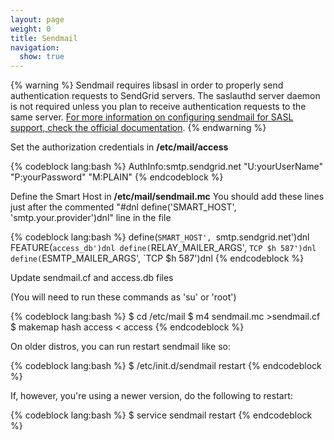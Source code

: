 ```yaml
---
layout: page
weight: 0
title: Sendmail
navigation:
  show: true
---
```


{% warning %}
Sendmail requires libsasl in order to properly send authentication requests to SendGrid servers. The saslauthd server daemon is not required unless you plan to receive authentication requests to the same server. [For more information on configuring sendmail for SASL support, check the official documentation](http://www.sendmail.com/sm/open_source/tips/compiling_sendmail/#SASL). 
{% endwarning %}

Set the authorization credentials in **/etc/mail/access**

{% codeblock lang:bash %}
AuthInfo:smtp.sendgrid.net "U:yourUserName" "P:yourPassword" "M:PLAIN"
{% endcodeblock %}

Define the Smart Host in **/etc/mail/sendmail.mc** You should add these lines just after the commented "\#dnl define('SMART_HOST', 'smtp.your.provider')dnl" line in the file

{% codeblock lang:bash %}
define(`SMART_HOST', `smtp.sendgrid.net')dnl
FEATURE(`access_db')dnl
define(`RELAY_MAILER_ARGS', `TCP $h 587')dnl
define(`ESMTP_MAILER_ARGS', `TCP $h 587')dnl
{% endcodeblock %}

Update sendmail.cf and access.db files

(You will need to run these commands as 'su' or 'root') 

{% codeblock lang:bash %}
$ cd /etc/mail
$ m4 sendmail.mc >sendmail.cf
$ makemap hash access < access
{% endcodeblock %}

On older distros, you can run restart sendmail like so:

{% codeblock lang:bash %}
$ /etc/init.d/sendmail restart
{% endcodeblock %}

If, however, you're using a newer version, do the following to restart:

{% codeblock lang:bash %}
$ service sendmail restart
{% endcodeblock %}
